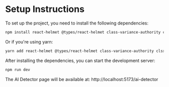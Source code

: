 # Setup Instructions

To set up the project, you need to install the following dependencies:

```bash
npm install react-helmet @types/react-helmet class-variance-authority clsx tailwind-merge
```

Or if you're using yarn:

```bash
yarn add react-helmet @types/react-helmet class-variance-authority clsx tailwind-merge
```

After installing the dependencies, you can start the development server:

```bash
npm run dev
```

The AI Detector page will be available at: http://localhost:5173/ai-detector 